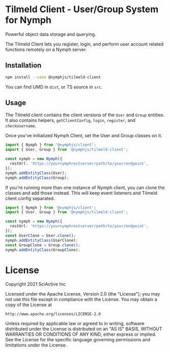 # Tilmeld Client - User/Group System for Nymph

Powerful object data storage and querying.

The Tilmeld Client lets you register, login, and perform user account related functions remotely on a Nymph server.

## Installation

```sh
npm install --save @nymphjs/tilmeld-client
```

You can find UMD in `dist`, or TS source in `src`.

## Usage

The Tilmeld client contains the client versions of the `User` and `Group` entities. It also contains helpers, `getClientConfig`, `login`, `register`, and `checkUsername`.

Once you've initialized Nymph Client, set the User and Group classes on it.

```ts
import { Nymph } from '@nymphjs/client';
import { User, Group } from '@nymphjs/tilmeld-client';

const nymph = new Nymph({
  restUrl: 'https://yournymphrestserver/path/to/your/endpoint',
});
nymph.addEntityClass(User);
nymph.addEntityClass(Group);
```

If you're running more than one instance of Nymph client, you can clone the classes and add those instead. This will keep event listeners and Tilmeld client config separated.

```ts
import { Nymph } from '@nymphjs/client';
import { User, Group } from '@nymphjs/tilmeld-client';

const nymph = new Nymph({
  restUrl: 'https://yournymphrestserver/path/to/your/endpoint',
});
const UserClone = User.clone();
nymph.addEntityClass(UserClone);
const GroupClone = Group.clone();
nymph.addEntityClass(GroupClone);
```

# License

Copyright 2021 SciActive Inc

Licensed under the Apache License, Version 2.0 (the "License");
you may not use this file except in compliance with the License.
You may obtain a copy of the License at

    http://www.apache.org/licenses/LICENSE-2.0

Unless required by applicable law or agreed to in writing, software
distributed under the License is distributed on an "AS IS" BASIS,
WITHOUT WARRANTIES OR CONDITIONS OF ANY KIND, either express or implied.
See the License for the specific language governing permissions and
limitations under the License.
